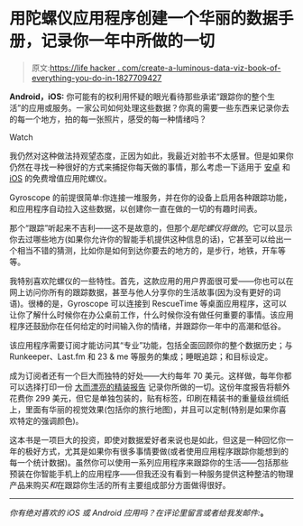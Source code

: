 # 用陀螺仪应用程序创建一个华丽的数据手册，记录你一年中所做的一切

> 原文:[https://life hacker . com/create-a-luminous-data-viz-book-of-everything-you-do-in-1827709427](https://lifehacker.com/create-a-gorgeous-data-viz-book-of-everything-you-do-in-1827709427)

**Android，iOS:** 你可能有的权利用怀疑的眼光看待那些承诺“跟踪你的整个生活”的应用或服务。一家公司如何处理这些数据？你真的需要一些东西来记录你去的每一个地方，拍的每一张照片，感受的每一种情绪吗？

Watch

我仍然对这种做法持观望态度，正因为如此，我最近对脸书不太感冒。但是如果你仍然在寻找一种很好的方式来捕捉你每天做的事情，那么考虑一下适用于 [安卓](https://play.google.com/store/apps/details?id=com.gyroscope.gyroscope&hl=en_US) 和 [iOS](https://itunes.apple.com/us/app/gyroscope-health/id1104085053?mt=8) 的免费增值应用陀螺仪。

Gyroscope 的前提很简单:你连接一堆服务，并在你的设备上启用各种跟踪功能，和应用程序自动拉入这些数据，以创建你一直在做的一切的有趣时间表。

那个“跟踪”听起来不吉利——这不是故意的，但那个*是陀螺仪将做的*。它可以显示你去过哪些地方(如果你允许你的智能手机提供这种信息的话)，它甚至可以给出一个相当不错的猜测，比如你是如何到达你要去的地方的，是步行，地铁，开车等等。

我特别喜欢陀螺仪的一些特性。首先，这款应用的用户界面很可爱——你也可以在网上访问你所有的跟踪数据，甚至与他人分享你的生活故事(因为没有更好的词语)。很棒的是，Gyroscope 可以连接到 RescueTime 等桌面应用程序，这可以让你了解什么时候你在办公桌前工作，什么时候你没有做任何重要的事情。该应用程序还鼓励你在任何给定的时间输入你的情绪，并跟踪你一年中的高潮和低谷。

该应用程序需要订阅才能访问其“专业”功能，包括全面回顾你的整个数据历史；与 Runkeeper、Last.fm 和 23 & me 等服务的集成；睡眠追踪；和目标设定。

成为订阅者还有一个巨大而独特的好处——大约每年 70 美元。这样做，每年你都可以选择打印一份 [大而漂亮的精装报告](https://gyrosco.pe/store/book/) 记录你所做的一切。这份年度报告将额外花费你 299 美元，但它是单独包装的，贴有标签，印刷在精装书的重量级丝绸纸上，里面有华丽的视觉效果(包括你的旅行地图)，并且可以定制(特别是如果你喜欢特定的强调颜色)。

这本书是一项巨大的投资，即使对数据爱好者来说也是如此，但这是一种回忆你一年的极好方式，尤其是如果你有很多事情要做(或者使用应用程序跟踪你能想到的每一个统计数据)。虽然你可以使用一系列应用程序来跟踪你的生活——包括那些预装在你智能手机上的应用程序——但我还没有看到一种服务提供这种整洁的物理产品来购买*和*在跟踪你生活的所有主要组成部分方面做得很好。

* * *

*你有绝对喜欢的 iOS 或 Android 应用吗？在评论里留言或者给我发邮件:*[](mailto:david.murphy@lifehacker.com?subject=App%20of%20the%20Week)**。**